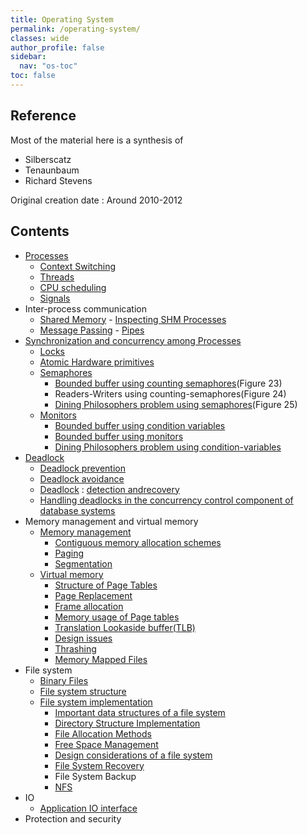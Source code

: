 ```yaml
---
title: Operating System
permalink: /operating-system/
classes: wide
author_profile: false
sidebar:
  nav: "os-toc"
toc: false
---
```


## Reference
Most of the material here is a synthesis of 
- Silberscatz
- Tenaunbaum
- Richard Stevens

Original creation date : Around 2010-2012

## Contents

-   [Processes](/operating-systems/Processes)
    -   [Context Switching](Context%20Switching)
    -   [Threads](Threads)
    -   [CPU scheduling](Process%20Scheduling)
    -   [Signals](Signals)
-   Inter-process communication
    -   [Shared Memory](Shared%20Memory) - [Inspecting SHM Processes](InspectingSHMProcesses.txt)
    -   [Message Passing](Message%20Passing) -
        [Pipes](Pipes)
-   [Synchronization and concurrency among Processes](Process%20synchronization)
    -   [Locks](Locks)
    -   [Atomic Hardware primitives](Atomic%20hardware-primitives%20for%20synchronization)
    -   [Semaphores](Semaphores)
        -   [Bounded buffer using counting semaphores](workspace/Bounded%20Buffer%20using%20counting%20semaphores/main.c)(Figure
            23)
        -   Readers-Writers using counting-semaphores(Figure 24)
        -   [Dining Philosophers problem using semaphores](workspace/Dining%20Philosophers%20using%20semaphores/main.c)(Figure
            25)
    -   [Monitors](Monitors)
        -   [Bounded buffer using condition variables](workspace/Bounded%20Buffer%20using%20condition%20variables/main.c)
        -   [Bounded buffer using monitors](workspace/Bounded%20buffer%20using%20monitors/src/BoundedBuffer.java)
        -   [Dining Philosophers problem using condition-variables](workspace/Dining%20Philosophers%20using%20condition%20variables/main.c)
-   [Deadlock](Deadlocks)
    -   [Deadlock prevention](Deadlock%20Prevention)
    -   [Deadlock avoidance](Deadlock%20Avoidance)
    -   [Deadlock](Deadlock%20detection%20and%20recovery) : [detection and](Deadlock%20detection%20and%20recovery)[recovery](Deadlock%20detection%20and%20recovery)
    -   [Handling deadlocks in the concurrency control component of database systems](Databases/Handling%20deadlocks%20in%20concurrency%20control%20systems)
-   Memory management and virtual memory
    -   [Memory management](Memory%20management)
        -   [Contiguous memory allocation schemes](Contiguous%20Memory%20Allocation%20Scheme)
        -   [Paging](Computer%20Organization%20and%20Architecture/Virtual%20Memory)
        -   [Segmentation](Segmentation)
    -   [Virtual memory](../Computer%20Organization%20and%20Architecture/Virtual%20Memory)
        -   [Structure of Page Tables](../Computer%20Organization%20and%20Architecture/Virtual%20Memory%20-%20Structure%20of%20Page%20Tables)
        -   [Page Replacement](../Computer%20Organization%20and%20Architecture/Virtual%20Memory%20-%20Page%20Replacement)
        -   [Frame allocation](../Computer%20Organization%20and%20Architecture/Virtual%20Memory%20-%20Frame%20allocation)
        -   [Memory usage of Page tables](../Computer%20Organization%20and%20Architecture/Virtual%20Memory%20-%20Memory%20usage%20of%20Page%20tables)
        -   [Translation Lookaside buffer(TLB)](../Computer%20Organization%20and%20Architecture/Virtual%20Memory%20-%20Translation-Lookaside%20buffer(TLB))
        -   [Design issues](../Computer%20Organization%20and%20Architecture/Virtual%20Memory%20-%20Design%20issues)
        -   [Thrashing](../Computer%20Organization%20and%20Architecture/Virtual%20Memory%20-%20Thrashing)
        -   [Memory Mapped Files](../Computer%20Organization%20and%20Architecture/Virtual%20Memory%20-%20Memory%20Mapped%20Files)
-   File system
    -   [Binary Files](Binary%20Files)
    -   [File system structure](File%20System%20Structure)
    -   [File system implementation](File%20System%20Implementation)
        -   [Important data structures of a file system](Important%20data%20structures%20of%20a%20file%20system)
        -   [Directory Structure Implementation](Directory%20implementation)
        -   [File Allocation Methods](File%20Allocation%20Methods)
        -   [Free Space Management](Free%20Space%20Management)
        -   [Design considerations of a file system](Design%20considerations%20of%20a%20file%20system)
        -   [File System Recovery](File%20System%20Recovery)
        -   File System Backup
        -   [NFS](Network%20File%20System)
-   IO
    -   [Application IO interface](Application%20IO%20interface)
-   Protection and security


